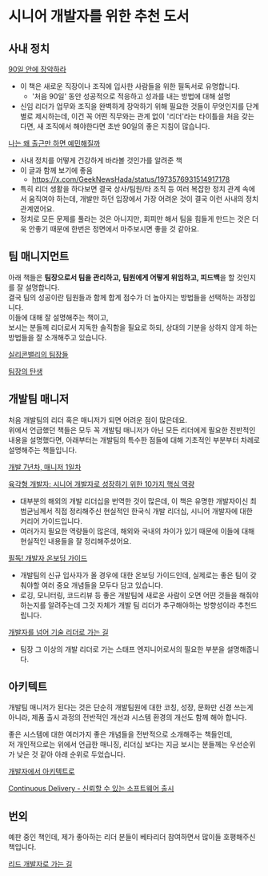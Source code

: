 # 시니어 개발자를 위한 추천 도서

## 사내 정치

[90일 안에 장악하라](https://product.kyobobook.co.kr/detail/S000001442974)

- 이 책은 새로운 직장이나 조직에 입사한 사람들을 위한 필독서로 유명합니다.
  - '처음 90일' 동안 성공적으로 적응하고 성과를 내는 방법에 대해 설명
- 신임 리더가 업무와 조직을 완벽하게 장악하기 위해 필요한 것들이 무엇인지를 단계별로 제시하는데, 이건 꼭 어떤 직무와는 관계 없이 '리더'라는 타이틀을 처음 갖는다면, 새 조직에서 해야한다면 초반 90일의 좋은 지침이 많습니다.

[나는 왜 출근만 하면 예민해질까](https://www.aladin.co.kr/shop/UsedShop/wuseditemall.aspx?ItemId=113587223&start=newproduct)
- 사내 정치를 어떻게 건강하게 바라볼 것인가를 알려준 책
- 이 글과 함께 보기에 좋음 
  - https://x.com/GeekNewsHada/status/1973576931514917178
- 특히 리더 생활을 하다보면 결국 상사/팀원/타 조직 등 여러 복잡한 정치 관계 속에서 움직여야 하는데, 개발만 하던 입장에서 가장 어려운 것이 결국 이런 사내의 정치 관계였어요.
- 정치로 모든 문제를 풀라는 것은 아니지만, 회피만 해서 팀을 힘들게 만드는 것은 더욱 안좋기 때문에 한번은 정면에서 마주보시면 좋을 것 같아요. 

## 팀 매니지먼트

아래 책들은 **팀장으로서 팀을 관리하고, 팀원에게 어떻게 위임하고, 피드백**을 할 것인지를 잘 설명합니다.  
결국 팀의 성공이란 팀원들과 함께 합계 점수가 더 높아지는 방법들을 선택하는 과정입니다.  
이들에 대해 잘 설명해주는 책이고,  
보시는 분들께 리더로서 지독한 솔직함을 필요로 하되, 상대의 기분을 상하지 않게 하는 방법들을 잘 소개해주고 있습니다.

[실리콘밸리의 팀장들](https://product.kyobobook.co.kr/detail/S000000600520)

[팀장의 탄생](https://product.kyobobook.co.kr/detail/S000001834467)

## 개발팀 매니저

처음 개발팀의 리더 혹은 매니저가 되면 어려운 점이 많은데요.  
위에서 언급했던 책들은 모두 꼭 개발팀 매니저가 아닌 모든 리더에게 필요한 전반적인 내용을 설명했다면, 아래부터는 개발팀의 특수한 점들에 대해 기초적인 부분부터 차례로 설명해주는 책들입니다.

[개발 7년차, 매니저 1일차](https://product.kyobobook.co.kr/detail/S000001810222)

[육각형 개발자: 시니어 개발자로 성장하기 위한 10가지 핵심 역량](https://product.kyobobook.co.kr/detail/S000203107475)
- 대부분의 해외의 개발 리더십을 번역한 것이 많은데, 이 책은 유명한 개발자이신 최범균님께서 직접 정리해주신 현실적인 한국식 개발 리더십, 시니어 개발자에 대한 커리어 가이드입니다.
- 여러가지 필요한 역량들이 많은데, 해외와 국내의 차이가 있기 때문에 이들에 대해 현실적인 내용들을 잘 정리해주셨어요.

[필독! 개발자 온보딩 가이드](https://product.kyobobook.co.kr/detail/S000202318866)
- 개발팀의 신규 입사자가 올 경우에 대한 온보딩 가이드인데, 실제로는 좋은 팀이 갖춰야할 여러 중요 개념들을 모두다 담고 있습니다.
- 로깅, 모니터링, 코드리뷰 등 좋은 개발팀에 새로운 사람이 오면 어떤 것들을 해줘야하는지를 알려주는데 그것 자체가 개발 팀 리더가 추구해야하는 방향성이라 추천드립니다.

[개발자를 넘어 기술 리더로 가는 길](https://product.kyobobook.co.kr/detail/S000202010365)
- 팀장 그 이상의 개발 리더로 가는 스태프 엔지니어로서의 필요한 부분을 설명해줍니다.

## 아키텍트

개발팀 매니저가 된다는 것은 단순히 개발팀원에 대한 코칭, 성장, 문화만 신경 쓰는게 아니라, 제품 출시 과정의 전반적인 개선과 시스템 환경의 개선도 함께 해야 합니다.  
  
좋은 시스템에 대한 여러가지 좋은 개념들을 전반적으로 소개해주는 책들인데,  
저 개인적으로는 위에서 언급한 매니징, 리더십 보다는 지금 보시는 분들께는 우선순위가 낮은 것 같아 아래 순위로 두었습니다.

[개발자에서 아키텍트로](https://product.kyobobook.co.kr/detail/S000001810394)

[Continuous Delivery - 신뢰할 수 있는 소프트웨어 출시](https://product.kyobobook.co.kr/detail/S000000935508)


## 번외

예판 중인 책인데, 제가 좋아하는 리더 분들이 베타리더 참여하면서 많이들 호평해주신 책입니다.

[리드 개발자로 가는 길](https://product.kyobobook.co.kr/detail/S000218092730)


